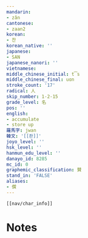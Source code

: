 ```yaml
---
mandarin:
- zǎn
cantonese:
- zaan2
korean:
- 찬
korean_native: ''
japanese:
- SAN
japanese_nanori: ''
vietnamese:
middle_chinese_initial: t͡s
middle_chinese_final: uɑn
stroke_count: '17'
radical: 人
skip_number: 1-2-15
grade_level: 名
pos: ''
english:
- accumulate
- store up
羅馬字: jwan
韓文: '[[좐]]'
joyo_level: ''
hsk_level: ''
hanmun_edu_level: ''
danayo_id: 8285
mc_id: 0
graphemic_classification: 賛
stand_in: 'FALSE'
aliases:
- 儹
---
```

```meta-bind-embed
[[nav/char_info]]
```

# Notes
